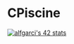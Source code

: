 # CPiscine

[![alfgarci's 42 stats](https://badge42.vercel.app/api/v2/cl9hqwfib00250gl300lj938c/stats?cursusId=9&coalitionId=piscine)](https://github.com/JaeSeoKim/badge42)
